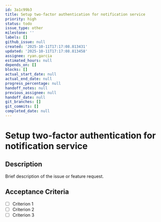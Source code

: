```yaml
---
id: 3a1c99b3
title: Setup two-factor authentication for notification service
priority: high
status: todo
issue_type: other
milestone: ''
labels: []
github_issue: null
created: '2025-10-11T17:17:08.813431'
updated: '2025-10-11T17:17:08.813458'
assignee: ryan.garcia
estimated_hours: null
depends_on: []
blocks: []
actual_start_date: null
actual_end_date: null
progress_percentage: null
handoff_notes: null
previous_assignee: null
handoff_date: null
git_branches: []
git_commits: []
completed_date: null
---
```


# Setup two-factor authentication for notification service

## Description

Brief description of the issue or feature request.

## Acceptance Criteria

- [ ] Criterion 1
- [ ] Criterion 2
- [ ] Criterion 3